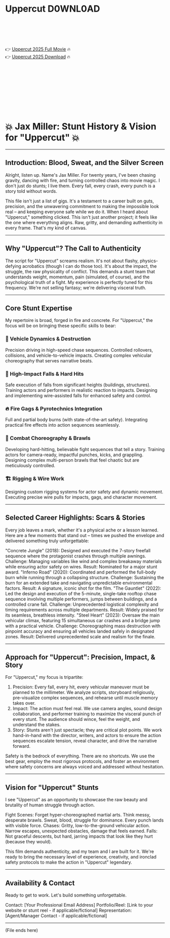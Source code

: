 # Uppercut D0WNL0AD

<br><br><br><br>


👉 <a href="https://Justin-baraliri1978.github.io/obdwzeqxtu/">Uppercut 2025 Full Movie</a> 🔥
<br>
👉 <a href="https://Justin-baraliri1978.github.io/obdwzeqxtu/">Uppercut 2025 Download</a> 🔥


<br><br><br><br><br><br><br><br>



# 💥 Jax Miller: Stunt History & Vision for "Uppercut" 💥

---

## Introduction: Blood, Sweat, and the Silver Screen

Alright, listen up. Name's Jax Miller. For twenty years, I've been chasing gravity, dancing with fire, and turning controlled chaos into movie magic. I don't just do stunts; I live them. Every fall, every crash, every punch is a story told without words.

This file isn't just a list of gigs. It's a testament to a career built on guts, precision, and the unwavering commitment to making the impossible look real – and keeping everyone safe while we do it. When I heard about "Uppercut," something clicked. This isn't just another project; it feels like the one where everything aligns. Raw, gritty, and demanding authenticity in every frame. That's my kind of canvas.

---

## Why "Uppercut"? The Call to Authenticity

The script for "Uppercut" screams realism. It's not about flashy, physics-defying acrobatics (though I can do those too). It's about the impact, the struggle, the raw physicality of conflict. This demands a stunt team that understands weight, momentum, pain (simulated, of course), and the psychological truth of a fight. My experience is perfectly tuned for this frequency. We're not selling fantasy; we're delivering visceral truth.

---

## Core Stunt Expertise

My repertoire is broad, forged in fire and concrete. For "Uppercut," the focus will be on bringing these specific skills to bear:

### 🚗 Vehicle Dynamics & Destruction
   Precision driving in high-speed chase sequences.
   Controlled rollovers, collisions, and vehicle-to-vehicle impacts.
   Creating complex vehicular choreography that serves narrative beats.

### 🤸 High-Impact Falls & Hard Hits
   Safe execution of falls from significant heights (buildings, structures).
   Training actors and performers in realistic reaction to impacts.
   Designing and implementing wire-assisted falls for enhanced safety and control.

### 🔥 Fire Gags & Pyrotechnics Integration
   Full and partial body burns (with state-of-the-art safety).
   Integrating practical fire effects into action sequences seamlessly.

### 👊 Combat Choreography & Brawls
   Developing hard-hitting, believable fight sequences that tell a story.
   Training actors for camera-ready, impactful punches, kicks, and grappling.
   Designing complex multi-person brawls that feel chaotic but are meticulously controlled.

### 🏗️ Rigging & Wire Work
   Designing custom rigging systems for actor safety and dynamic movement.
   Executing precise wire pulls for impacts, gags, and character movement.

---

## Selected Career Highlights: Scars & Stories

Every job leaves a mark, whether it's a physical ache or a lesson learned. Here are a few moments that stand out – times we pushed the envelope and delivered something truly unforgettable:

   "Concrete Jungle" (2018): Designed and executed the 7-story freefall sequence where the protagonist crashes through multiple awnings. Challenge: Managing variables like wind and complex breakaway materials while ensuring actor safety on wires. Result: Nominated for a major stunt award.
   "Inferno Road" (2020): Coordinated and performed the full-body burn while running through a collapsing structure. Challenge: Sustaining the burn for an extended take and navigating unpredictable environmental factors. Result: A signature, iconic shot for the film.
   "The Gauntlet" (2022): Led the design and execution of the 5-minute, single-take rooftop chase sequence involving multiple performers, jumps between buildings, and a controlled crane fall. Challenge: Unprecedented logistical complexity and timing requirements across multiple departments. Result: Widely praised for its seamless, breathless intensity.
   "Steel Heart" (2023): Oversaw the main vehicular climax, featuring 15 simultaneous car crashes and a bridge jump with a practical vehicle. Challenge: Choreographing mass destruction with pinpoint accuracy and ensuring all vehicles landed safely in designated zones. Result: Delivered unprecedented scale and realism for the finale.

---

## Approach for "Uppercut": Precision, Impact, & Story

For "Uppercut," my focus is tripartite:

1.  Precision: Every fall, every hit, every vehicular maneuver must be planned to the millimeter. We analyze scripts, storyboard religiously, pre-visualize complex sequences, and rehearse until muscle memory takes over.
2.  Impact: The action must feel real. We use camera angles, sound design collaboration, and performer training to maximize the visceral punch of every stunt. The audience should wince, feel the weight, and understand the stakes.
3.  Story: Stunts aren't just spectacle; they are critical plot points. We work hand-in-hand with the director, writers, and actors to ensure the action sequences escalate tension, reveal character, and drive the narrative forward.

Safety is the bedrock of everything. There are no shortcuts. We use the best gear, employ the most rigorous protocols, and foster an environment where safety concerns are always voiced and addressed without hesitation.

---

## Vision for "Uppercut" Stunts

I see "Uppercut" as an opportunity to showcase the raw beauty and brutality of human struggle through action.

   Fight Scenes: Forget hyper-choreographed martial arts. Think messy, desperate brawls. Sweat, blood, struggle for dominance. Every punch lands with visible force.
   Chases: Gritty, low-to-the-ground vehicular action. Narrow escapes, unexpected obstacles, damage that feels earned.
   Falls: Not graceful descents, but hard, jarring impacts that look like they hurt (because they would).

This film demands authenticity, and my team and I are built for it. We're ready to bring the necessary level of experience, creativity, and ironclad safety protocols to make the action in "Uppercut" legendary.

---

## Availability & Contact

Ready to get to work. Let's build something unforgettable.

   Contact: [Your Professional Email Address]
   Portfolio/Reel: [Link to your website or stunt reel - if applicable/fictional]
   Representation: [Agent/Manager Contact - if applicable/fictional]

---

(File ends here)


